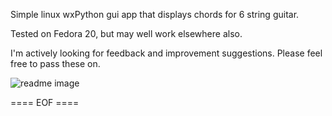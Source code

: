 Simple linux wxPython gui app that displays chords for 6 string guitar.

Tested on Fedora 20, but may well work elsewhere also.

I'm actively looking for feedback and improvement suggestions. Please feel free to pass these on.

![readme image](https://github.com/robertpearce/chord-finder/blob/master/docs/readme-image.png?raw=true)


==== EOF ====
